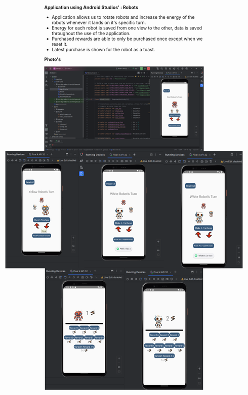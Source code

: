 **Application using Android Studios' : Robots**

- Application allows us to rotate robots and increase the energy of the robots whenever it lands on it's specific turn.
- Energy for each robot is saved from one view to the other, data is saved throughout the use of the application.
- Purchased rewards are able to only be purchased once except when we reset it.
- Latest purchase is shown for the robot as a toast.

**Photo's**
<!-- Top Row -->
<div style="display: flex; justify-content: center;">
    <img src="https://raw.githubusercontent.com/AntTye/java-kotlin/main/Robot%20App/readMeImages/MainActivityFull.png" alt="Main Activity's Full View on Android Studios" style="width: auto; height: auto;" />
</div>

<!-- Middle Row -->
<div style="display: flex; justify-content: center;">
    <img src="https://raw.githubusercontent.com/AntTye/java-kotlin/main/Robot%20App/readMeImages/YellowRobotTurn.png" alt="Yellow Robot's Turn" style="width: 250px; height: auto;" />
    <img src="https://raw.githubusercontent.com/AntTye/java-kotlin/main/Robot%20App/readMeImages/WhiteRobotEnergy.png" alt="White Robot's Purchase" style="width: 250px; height: auto;" />
    <img src="https://raw.githubusercontent.com/AntTye/java-kotlin/main/Robot%20App/readMeImages/WhiteRobotPurchase.png" alt="White Robot's Energy" style="width: 250px; height: auto;" />
</div>

<!-- Last Row -->
<div style="display: flex; justify-content: center;">
    <img src="https://raw.githubusercontent.com/AntTye/java-kotlin/main/Robot%20App/readMeImages/RedPurchaseActivity.png" alt="Red Purchase View" style="width: 250px; height: auto;"/>
    <img src="https://raw.githubusercontent.com/AntTye/java-kotlin/main/Robot%20App/readMeImages/WhitePurchaseActivity.png" alt="White Purchase View" style="width: 250px; height: auto;"/>
</div>